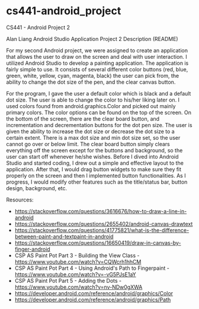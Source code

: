 # cs441-android_project
CS441 - Android Project 2

Alan Liang
Android Studio Application 
Project 2 Description (README)

For my second Android project, we were assigned to create an application that allows the user to draw on the screen and deal with user interaction. I utilized Android Studio to develop a painting application. The application is fairly simple to use. It consists of several different color buttons (red, blue, green, white, yellow, cyan, magenta, black) the user can pick from, the ability to change the dot size of the pen, and the clear canvas button. 
	
For the program, I gave the user a default color which is black and a default dot size. The user is able to change the color to his/her liking later on. I used colors found from android.graphics.Color and picked out mainly primary colors. The color options can be found on the top of the screen. On the bottom of the screen, there are the clear board button, and incrementation and decrementation buttons for the dot pen size. The user is given the ability to increase the dot size or decrease the dot size to a certain extent. There is a max dot size and min dot size set, so the user cannot go over or below limit. The clear board button simply clears everything off the screen except for the buttons and background, so the user can start off whenever he/she wishes. Before I dived into Android Studio and started coding, I drew out a simple and effective layout to the application. After that, I would drag button widgets to make sure they fit properly on the screen and then I implemented button functionalities. As I progress, I would modify other features such as the title/status bar, button design, background, etc.  

Resources:
- https://stackoverflow.com/questions/3616676/how-to-draw-a-line-in-android
- https://stackoverflow.com/questions/2655402/android-canvas-drawtext
- https://stackoverflow.com/questions/41775821/what-is-the-difference-between-paint-and-textpaint-in-android
- https://stackoverflow.com/questions/16650419/draw-in-canvas-by-finger-android
- CSP AS Paint Pot Part 3 - Building the View Class - https://www.youtube.com/watch?v=CQWcrh1hhCM
- CSP AS Paint Pot Part 4 - Using Android's Path to Fingerpaint - https://www.youtube.com/watch?v=-vG5PJsE1aY
- CSP AS Paint Pot Part 5 - Adding the Dots - https://www.youtube.com/watch?v=nv-NDw0gXWA
- https://developer.android.com/reference/android/graphics/Color
- https://developer.android.com/reference/android/graphics/Path

